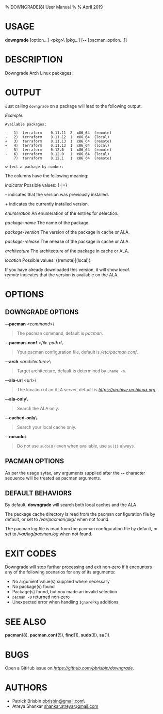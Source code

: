 % DOWNGRADE(8) User Manual
%
% April 2019

# USAGE

**downgrade** [option...] \<pkg>\ [pkg...] [**\--** [pacman_option...]]

# DESCRIPTION

Downgrade Arch Linux packages.

# OUTPUT

Just calling `downgrade` on a package will lead to the following output:

*Example:*

    Available packages:

    -   1)  terraform    0.11.11  2  x86_64  (remote)
    -   2)  terraform    0.11.12  1  x86_64  (local)
    +   3)  terraform    0.11.13  1  x86_64  (remote)
    +   4)  terraform    0.11.13  1  x86_64  (local)
    -   5)  terraform    0.12.0   1  x86_64  (remote)
    -   6)  terraform    0.12.0   1  x86_64  (local)
        7)  terraform    0.12.1   1  x86_64  (remote)

    select a package by number:

The columns have the following meaning:

*indicator*
  Possible values: {-|+}

  \- indicates that the version was previously installed.

  \+ indicates the currently installed version.

*enumeration*
  An enumeration of the entries for selection.

*package-name*
  The name of the package.

*package-version*
  The version of the package in cache or ALA.

*package-release*
  The release of the package in cache or ALA.

*architecture*
  The architecture of the package in cache or ALA.

*location*
  Possible values: {(remote)|(local)}

  If you have already downloaded this version, it will show *local*.\
  *remote* indicates that the version is available on the ALA.

# OPTIONS

## DOWNGRADE OPTIONS

**\--pacman** *\<command\>*\

> The pacman command, default is *pacman*.

**\--pacman-conf** *\<file-path\>*\
  
> Your pacman configuration file, default is */etc/pacman.conf*.

**\--arch** *\<architecture\>*\

> Target architecture, default is determined by `uname -m`.

**\--ala-url** *\<url\>*\
	
> The location of an ALA server, default is *https://archive.archlinux.org*.

**\--ala-only**\

> Search the ALA only.

**\--cached-only**\

> Search your local cache only.

**\--nosudo**\

> Do not use `sudo(8)` even when available, use `su(1)` always.

## PACMAN OPTIONS

As per the usage sytax, any arguments supplied after the **\--** character sequence will be treated as pacman arguments.

## DEFAULT BEHAVIORS

By default, **downgrade** will search both local caches and the ALA

The package cache directory is read from the pacman configuration file by default, or set to */var/pacman/pkg/* when not found.

The pacman log file is read from the pacman configuration file by default, or set to */var/log/pacman.log* when not found.

# EXIT CODES

Downgrade will stop further processing and exit non-zero if it encounters any of
the following scenarios for any of its arguments:

- No argument value(s) supplied where necessary
- No package(s) found
- Package(s) found, but you made an invalid selection
- `pacman -U` returned non-zero
- Unexpected error when handling `IgnorePkg` additions

# SEE ALSO

**pacman**(8), **pacman.conf**(5), **find**(1), **sudo**(8), **su**(1).

# BUGS

Open a GitHub issue on *https://github.com/pbrisbin/downgrade*.

# AUTHORS

* Patrick Brisbin <pbrisbin@gmail.com>\
* Atreya Shankar <shankar.atreya@gmail.com>
